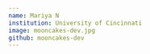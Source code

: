 ```yaml
---
name: Mariya N
institution: University of Cincinnati
image: mooncakes-dev.jpg
github: mooncakes-dev
---
```

